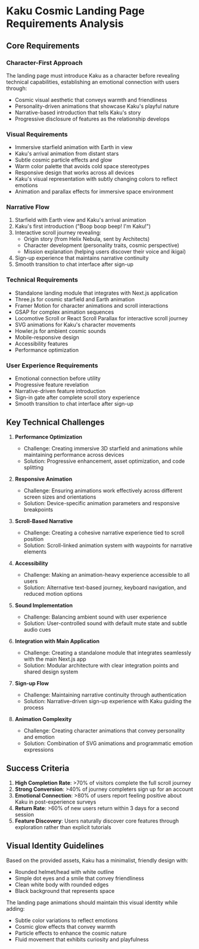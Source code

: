# Kaku Cosmic Landing Page Requirements Analysis

## Core Requirements

### Character-First Approach
The landing page must introduce Kaku as a character before revealing technical capabilities, establishing an emotional connection with users through:
- Cosmic visual aesthetic that conveys warmth and friendliness
- Personality-driven animations that showcase Kaku's playful nature
- Narrative-based introduction that tells Kaku's story
- Progressive disclosure of features as the relationship develops

### Visual Requirements
- Immersive starfield animation with Earth in view
- Kaku's arrival animation from distant stars
- Subtle cosmic particle effects and glow
- Warm color palette that avoids cold space stereotypes
- Responsive design that works across all devices
- Kaku's visual representation with subtly changing colors to reflect emotions
- Animation and parallax effects for immersive space environment

### Narrative Flow
1. Starfield with Earth view and Kaku's arrival animation
2. Kaku's first introduction ("Boop boop beep! I'm Kaku!")
3. Interactive scroll journey revealing:
   - Origin story (from Helix Nebula, sent by Architects)
   - Character development (personality traits, cosmic perspective)
   - Mission explanation (helping users discover their voice and ikigai)
4. Sign-up experience that maintains narrative continuity
5. Smooth transition to chat interface after sign-up

### Technical Requirements
- Standalone landing module that integrates with Next.js application
- Three.js for cosmic starfield and Earth animation
- Framer Motion for character animations and scroll interactions
- GSAP for complex animation sequences
- Locomotive Scroll or React Scroll Parallax for interactive scroll journey
- SVG animations for Kaku's character movements
- Howler.js for ambient cosmic sounds
- Mobile-responsive design
- Accessibility features
- Performance optimization

### User Experience Requirements
- Emotional connection before utility
- Progressive feature revelation
- Narrative-driven feature introduction
- Sign-in gate after complete scroll story experience
- Smooth transition to chat interface after sign-up

## Key Technical Challenges

1. **Performance Optimization**
   - Challenge: Creating immersive 3D starfield and animations while maintaining performance across devices
   - Solution: Progressive enhancement, asset optimization, and code splitting

2. **Responsive Animation**
   - Challenge: Ensuring animations work effectively across different screen sizes and orientations
   - Solution: Device-specific animation parameters and responsive breakpoints

3. **Scroll-Based Narrative**
   - Challenge: Creating a cohesive narrative experience tied to scroll position
   - Solution: Scroll-linked animation system with waypoints for narrative elements

4. **Accessibility**
   - Challenge: Making an animation-heavy experience accessible to all users
   - Solution: Alternative text-based journey, keyboard navigation, and reduced motion options

5. **Sound Implementation**
   - Challenge: Balancing ambient sound with user experience
   - Solution: User-controlled sound with default mute state and subtle audio cues

6. **Integration with Main Application**
   - Challenge: Creating a standalone module that integrates seamlessly with the main Next.js app
   - Solution: Modular architecture with clear integration points and shared design system

7. **Sign-up Flow**
   - Challenge: Maintaining narrative continuity through authentication
   - Solution: Narrative-driven sign-up experience with Kaku guiding the process

8. **Animation Complexity**
   - Challenge: Creating character animations that convey personality and emotion
   - Solution: Combination of SVG animations and programmatic emotion expressions

## Success Criteria

1. **High Completion Rate**: >70% of visitors complete the full scroll journey
2. **Strong Conversion**: >40% of journey completers sign up for an account
3. **Emotional Connection**: >80% of users report feeling positive about Kaku in post-experience surveys
4. **Return Rate**: >60% of new users return within 3 days for a second session
5. **Feature Discovery**: Users naturally discover core features through exploration rather than explicit tutorials

## Visual Identity Guidelines

Based on the provided assets, Kaku has a minimalist, friendly design with:
- Rounded helmet/head with white outline
- Simple dot eyes and a smile that convey friendliness
- Clean white body with rounded edges
- Black background that represents space

The landing page animations should maintain this visual identity while adding:
- Subtle color variations to reflect emotions
- Cosmic glow effects that convey warmth
- Particle effects to enhance the cosmic nature
- Fluid movement that exhibits curiosity and playfulness
